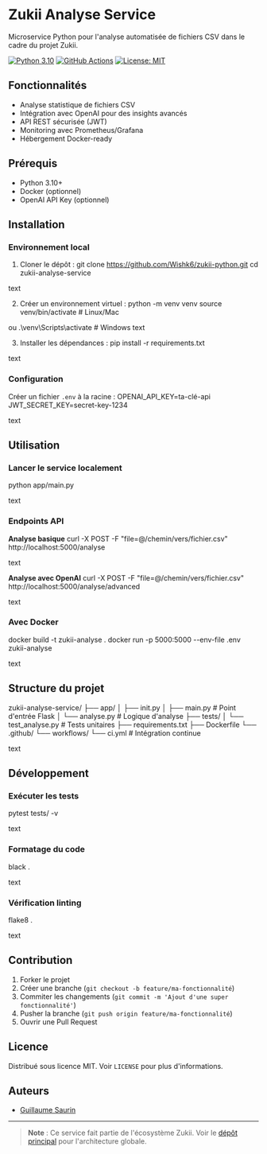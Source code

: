 # Zukii Analyse Service

Microservice Python pour l'analyse automatisée de fichiers CSV dans le cadre du projet Zukii.

[![Python 3.10](https://img.shields.io/badge/python-3.10-blue.svg)](https://www.python.org/downloads/)
[![GitHub Actions](https://github.com/Wishk6/zukii-python/actions/workflows/ci.yml/badge.svg)](https://github.com/Wishk6/zukii-python/actions)
[![License: MIT](https://img.shields.io/badge/License-MIT-yellow.svg)](https://opensource.org/licenses/MIT)

## Fonctionnalités

- Analyse statistique de fichiers CSV
- Intégration avec OpenAI pour des insights avancés
- API REST sécurisée (JWT)
- Monitoring avec Prometheus/Grafana
- Hébergement Docker-ready

## Prérequis

- Python 3.10+
- Docker (optionnel)
- OpenAI API Key (optionnel)

## Installation

### Environnement local

1. Cloner le dépôt :
git clone https://github.com/Wishk6/zukii-python.git
cd zukii-analyse-service

text

2. Créer un environnement virtuel :
python -m venv venv
source venv/bin/activate # Linux/Mac

ou .\venv\Scripts\activate # Windows
text

3. Installer les dépendances :
pip install -r requirements.txt

text

### Configuration

Créer un fichier `.env` à la racine :
OPENAI_API_KEY=ta-clé-api
JWT_SECRET_KEY=secret-key-1234

text

## Utilisation

### Lancer le service localement
python app/main.py

text

### Endpoints API

**Analyse basique**
curl -X POST -F "file=@/chemin/vers/fichier.csv" http://localhost:5000/analyse

text

**Analyse avec OpenAI**
curl -X POST -F "file=@/chemin/vers/fichier.csv" http://localhost:5000/analyse/advanced

text

### Avec Docker
docker build -t zukii-analyse .
docker run -p 5000:5000 --env-file .env zukii-analyse

text

## Structure du projet
zukii-analyse-service/
├── app/
│ ├── init.py
│ ├── main.py # Point d'entrée Flask
│ └── analyse.py # Logique d'analyse
├── tests/
│ └── test_analyse.py # Tests unitaires
├── requirements.txt
├── Dockerfile
└── .github/
└── workflows/
└── ci.yml # Intégration continue

text

## Développement

### Exécuter les tests
pytest tests/ -v

text

### Formatage du code
black .

text

### Vérification linting
flake8 .

text

## Contribution

1. Forker le projet
2. Créer une branche (`git checkout -b feature/ma-fonctionnalité`)
3. Commiter les changements (`git commit -m 'Ajout d'une super fonctionnalité'`)
4. Pusher la branche (`git push origin feature/ma-fonctionnalité`)
5. Ouvrir une Pull Request

## Licence

Distribué sous licence MIT. Voir `LICENSE` pour plus d'informations.

## Auteurs

- [Guillaume Saurin](https://github.com/Wishk6)

---

> **Note** : Ce service fait partie de l'écosystème Zukii. Voir le [dépôt principal](https://github.com/Wishk6/zukii-python) pour l'architecture globale.